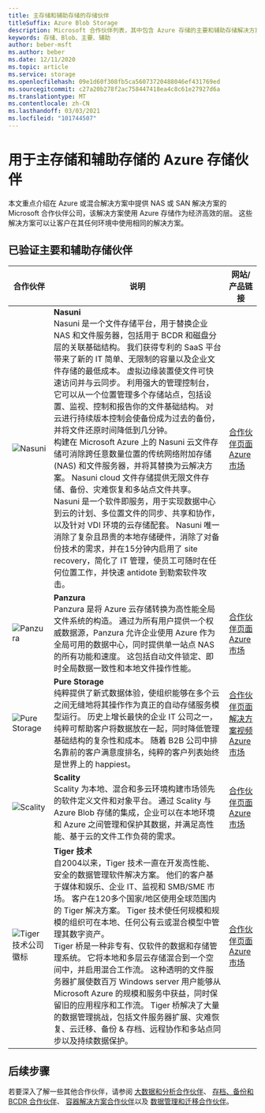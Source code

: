 ```yaml
---
title: 主存储和辅助存储的存储伙伴
titleSuffix: Azure Blob Storage
description: Microsoft 合作伙伴列表，其中包含 Azure 存储的主要和辅助存储解决方案的客户解决方案
keywords: 存储、Blob、主要、辅助
author: beber-msft
ms.author: beber
ms.date: 12/11/2020
ms.topic: article
ms.service: storage
ms.openlocfilehash: 09e1d60f308fb5ca56073720488046ef431769ed
ms.sourcegitcommit: c27a20b278f2ac758447418ea4c8c61e27927d6a
ms.translationtype: MT
ms.contentlocale: zh-CN
ms.lasthandoff: 03/03/2021
ms.locfileid: "101744507"
---
```

# <a name="azure-storage-partners-for-primary-and-secondary-storage"></a>用于主存储和辅助存储的 Azure 存储伙伴

本文重点介绍在 Azure 或混合解决方案中提供 NAS 或 SAN 解决方案的 Microsoft 合作伙伴公司，该解决方案使用 Azure 存储作为经济高效的层。 这些解决方案可以让客户在其任何环境中使用相同的解决方案。

## <a name="verified-primary-and-secondary-storage-partners"></a>已验证主要和辅助存储伙伴
| 合作伙伴 | 说明 | 网站/产品链接 |
| ------- | ----------- | -------------------- |
| ![Nasuni](./media/nasuni-logo.png) |**Nasuni**<br>Nasuni 是一个文件存储平台，用于替换企业 NAS 和文件服务器，包括用于 BCDR 和磁盘分层的关联基础结构。 我们获得专利的 SaaS 平台带来了新的 IT 简单、无限制的容量以及企业文件存储的最低成本。 虚拟边缘装置使文件可快速访问并与云同步。 利用强大的管理控制台，它可以从一个位置管理多个存储站点，包括设置、监视、控制和报告你的文件基础结构。 对云进行持续版本控制会使备份成为过去的备份，并将文件还原时间降低到几分钟。<br>构建在 Microsoft Azure 上的 Nasuni 云文件存储可消除跨任意数量位置的传统网络附加存储 (NAS) 和文件服务器，并将其替换为云解决方案。 Nasuni cloud 文件存储提供无限文件存储、备份、灾难恢复和多站点文件共享。 Nasuni 是一个软件即服务，用于实现数据中心到云的计划、多位置文件的同步、共享和协作，以及针对 VDI 环境的云存储配套。 Nasuni 唯一消除了复杂且昂贵的本地存储硬件，消除了对备份技术的需求，并在15分钟内启用了 site recovery，简化了 IT 管理，使员工可随时在任何位置工作，并快速 antidote 到勒索软件攻击。 |[合作伙伴页面](https://www.nasuni.com/partner/microsoft/)<br>[Azure 市场](https://azuremarketplace.microsoft.com/marketplace/apps/nasunicorporation.nasuni)|
| ![Panzura](./media/panzura-logo.png) |**Panzura**<br>Panzura 是将 Azure 云存储转换为高性能全局文件系统的构造。 通过为所有用户提供一个权威数据源，Panzura 允许企业使用 Azure 作为全局可用的数据中心，同时提供单一站点 NAS 的所有功能和速度。 这包括自动文件锁定、即时全局数据一致性和本地文件操作性能。 |[合作伙伴页面](https://panzura.com/partners/microsoft-azure/)<br>[Azure 市场](https://azuremarketplace.microsoft.com/marketplace/apps/panzura-file-system.panzura-freedom-filer)|
| ![Pure Storage](./media/pure-logo.png) |**Pure Storage**<br>纯粹提供了新式数据体验，使组织能够在多个云之间无缝地将其操作作为真正的自动存储服务模型运行。 历史上增长最快的企业 IT 公司之一，纯粹可帮助客户将数据放在一起，同时降低管理基础结构的复杂性和成本。 随着 B2B 公司中排名靠前的客户满意度排名，纯粹的客户列表始终是世界上的 happiest。 |[合作伙伴页面](https://www.purestorage.com/company/technology-partners/microsoft.html)<br>[解决方案视频](https://azure.microsoft.com/resources/videos/pure-storage-overview)<br>[Azure 市场](https://azuremarketplace.microsoft.com/marketplace/apps/purestoragemarketplaceadmin.cbs_license_offer)|
| ![Scality](./media/scality-logo.png) |**Scality**<br>Scality 为本地、混合和多云环境构建市场领先的软件定义文件和对象平台。 通过 Scality 与 Azure Blob 存储的集成，企业可以在本地环境和 Azure 之间管理和保护其数据，并满足高性能、基于云的文件工作负荷的需求。 |[合作伙伴页面](https://www.scality.com/partners/azure/)<br>[Azure 市场](https://azuremarketplace.microsoft.com/marketplace/apps/scality.scalityconnecthourly?tab=Overview)|
| ![Tiger 技术公司徽标](./media/tiger-logo.png) |**Tiger 技术**<br>自2004以来，Tiger 技术一直在开发高性能、安全的数据管理软件解决方案。 他们的客户基于媒体和娱乐、企业 IT、监视和 SMB/SME 市场。 客户在120多个国家/地区使用全球范围内的 Tiger 解决方案。 Tiger 技术使任何规模和规模的组织可在本地、任何公有云或混合模型中管理其数字资产。 <br> Tiger 桥是一种非专有、仅软件的数据和存储管理系统。 它将本地和多层云存储混合到一个空间中，并启用混合工作流。 这种透明的文件服务器扩展使数百万 Windows server 用户能够从 Microsoft Azure 的规模和服务中获益，同时保留旧的应用程序和工作流。 Tiger 桥解决了大量的数据管理挑战，包括文件服务器扩展、灾难恢复、云迁移、备份 & 存档、远程协作和多站点同步以及持续数据保护。  |[合作伙伴页面](https://www.tiger-technology.com/partners/microsoft-azure/)<br>[Azure 市场](https://azuremarketplace.microsoft.com/marketplace/apps/tiger-technology.tigerbridge_vm)|
## <a name="next-steps"></a>后续步骤
若要深入了解一些其他合作伙伴，请参阅 [大数据和分析合作伙伴](..\analytics\partner-overview.md)、 [存档、备份和 BCDR 合作伙伴](..\backup-archive-disaster-recovery\partner-overview.md)、 [容器解决方案合作伙伴](..\container-solutions\partner-overview.md)以及 [数据管理和迁移合作伙伴](..\data-management\partner-overview.md)。



